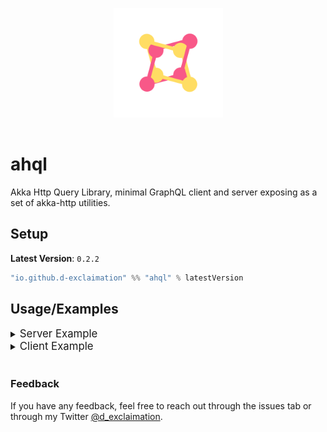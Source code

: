 <p align="center">
<img src="https://github.com/d-exclaimation/ahql/blob/main/icon.png" width="175" alt="logo" style="margin:1rem;"/>
</p>
<p align="center"> <h1>ahql</h1></p>


Akka Http Query Library, minimal GraphQL client and server exposing as a set of akka-http utilities.

## Setup

**Latest Version**: `0.2.2`

```sbt
"io.github.d-exclaimation" %% "ahql" % latestVersion
```

## Usage/Examples

<details>
<summary>
	<big>Server Example</big>
</summary>

#### Using a Server instance

```scala
object Main extends SprayJsonSupport {
  implicit val system: ActorSystem[Nothing] =
    ActorSystem(Behaviors.empty, "--")

  val gqlServer: Ahql.Server[Context, Unit] =
    Ahql.createServer[Context, Unit](schema, ())

  val route: Route = path("graphql") {
    optionalHeaderValueByName("Authorization") { auth =>
      val context = Context(auth)
      gqlServer.applyMiddleware(context)
    }
  }
}
```

#### Using a shorthand

```scala
object Main extends SprayJsonSupport {
  implicit val system: ActorSystem[Nothing] =
    ActorSystem(Behaviors.empty, "--")

  val route: Route = path("graphql") {
    optionalHeaderValueByName("Authorization") { auth =>
      val context = Context(auth)
      Ahql.applyMiddleware[Context, Unit](schema, context, ())
    }
  }
}
```

Both will gave out two endpoints

```http
POST: ".../graphql"
GET: ".../graphql"
```

</details>


<details>
<summary>
	<big>Client Example</big>
</summary>

#### Using a Client instance

```scala
object Main extends SprayJsonSupport {
  implicit val system: ActorSystem[Nothing] =
    ActorSystem(Behaviors.empty, "--")

  val gqlClient: Ahql.Client =
    Ahql.createClient("http://localhost:4000/graphql")

  val query: ast.Document =
    graphql"""
    query {
      someField {
        nested1
        nested2
      }
    }
  """

  val GqlResponse(data, errors) = gqlClient
    .fetch(query = query,
      headers = headers.Authorization("Bearer token") :: Nil
    )
  // data: Option[JsObject]
  // errors: Option[Vector[JsObject]]
}
```

#### Using a shorthand

```scala
object Main extends SprayJsonSupport {
  implicit val system: ActorSystem[Nothing] =
    ActorSystem(Behaviors.empty, "--")

  val query: ast.Document =
    graphql"""
    query {
      someField {
        nested1
        nested2
      }
    }
  """

  val GqlResponse(data, errors) = Ahql
    .fetch(
      endpoint = "http://localhost:4000/graphql",
      query = query,
      headers = headers.Authorization("Bearer token") :: Nil
    )
  // data: Option[JsObject]
  // errors: Option[Vector[JsObject]]
}
```

</details>

<br/>

<!-- - [Getting Started](https://overlayer.netlify.app/docs/intro) -->

### Feedback

If you have any feedback, feel free to reach out through the issues tab or through my
Twitter [@d_exclaimation](https://twitter.com/d_exclaimation).
